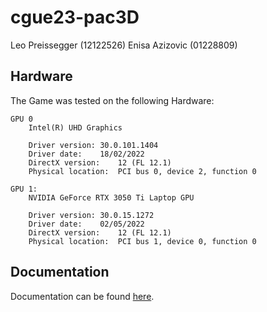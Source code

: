 # cgue23-pac3D

Leo Preissegger (12122526)
Enisa Azizovic (01228809)

## Hardware
The Game was tested on the following Hardware:
```
GPU 0
	Intel(R) UHD Graphics

	Driver version:	30.0.101.1404
	Driver date:	18/02/2022
	DirectX version:	12 (FL 12.1)
	Physical location:	PCI bus 0, device 2, function 0

GPU 1:
	NVIDIA GeForce RTX 3050 Ti Laptop GPU

	Driver version:	30.0.15.1272
	Driver date:	02/05/2022
	DirectX version:	12 (FL 12.1)
	Physical location:	PCI bus 1, device 0, function 0
```

## Documentation

Documentation can be found [here](DOCUMENTATION.md).
